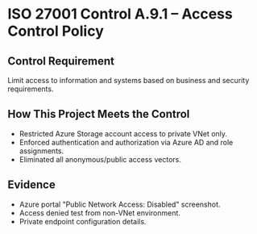 # ISO 27001 Control A.9.1 – Access Control Policy

## Control Requirement
Limit access to information and systems based on business and security requirements.

## How This Project Meets the Control
- Restricted Azure Storage account access to private VNet only.
- Enforced authentication and authorization via Azure AD and role assignments.
- Eliminated all anonymous/public access vectors.

## Evidence
- Azure portal "Public Network Access: Disabled" screenshot.
- Access denied test from non-VNet environment.
- Private endpoint configuration details.
